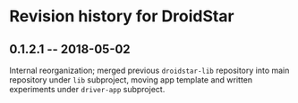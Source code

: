 # Revision history for DroidStar

## 0.1.2.1 -- 2018-05-02

Internal reorganization; merged previous `droidstar-lib` repository
into main repository under `lib` subproject, moving app template and
written experiments under `driver-app` subproject.
